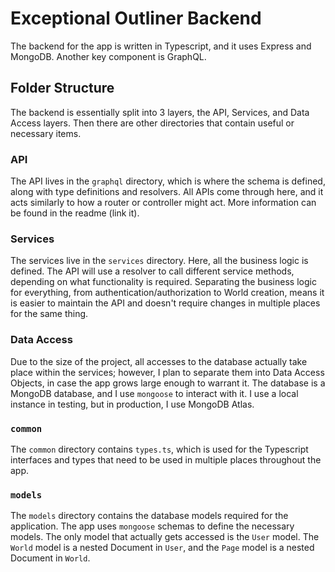 # Exceptional Outliner Backend

The backend for the app is written in Typescript, and it uses Express and MongoDB. Another key component is GraphQL.

## Folder Structure

The backend is essentially split into 3 layers, the API, Services, and Data Access layers. Then there are other directories that contain useful or necessary items.

### API

The API lives in the `graphql` directory, which is where the schema is defined, along with type definitions and resolvers. All APIs come through here, and it acts similarly to how a router or controller might act. More information can be found in the readme (link it).

### Services

The services live in the `services` directory. Here, all the business logic is defined. The API will use a resolver to call different service methods, depending on what functionality is required. Separating the business logic for everything, from authentication/authorization to World creation, means it is easier to maintain the API and doesn't require changes in multiple places for the same thing.

### Data Access

Due to the size of the project, all accesses to the database actually take place within the services; however, I plan to separate them into Data Access Objects, in case the app grows large enough to warrant it. The database is a MongoDB database, and I use `mongoose` to interact with it. I use a local instance in testing, but in production, I use MongoDB Atlas.

### `common`

The `common` directory contains `types.ts`, which is used for the Typescript interfaces and types that need to be used in multiple places throughout the app.

### `models`

The `models` directory contains the database models required for the application. The app uses `mongoose` schemas to define the necessary models. The only model that actually gets accessed is the `User` model. The `World` model is a nested Document in `User`, and the `Page` model is a nested Document in `World`.
